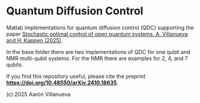 # Quantum Diffusion Control

Matlab implementations for quantum diffusion control (QDC) supporting the paper [Stochastic optimal control of open quantum systems. A. Villanueva and H. Kappen (2025)](https://arxiv.org/abs/2410.18635).

In the base folder there are two implementations of QDC for one qubit and NMR multi-qubit systems.
For the NMR there are examples for 2, 4, and 7 qubits.

If you find this repository useful, please cite the preprint **https://doi.org/10.48550/arXiv.2410.18635**.



(c) 2025 Aarón Villanueva
